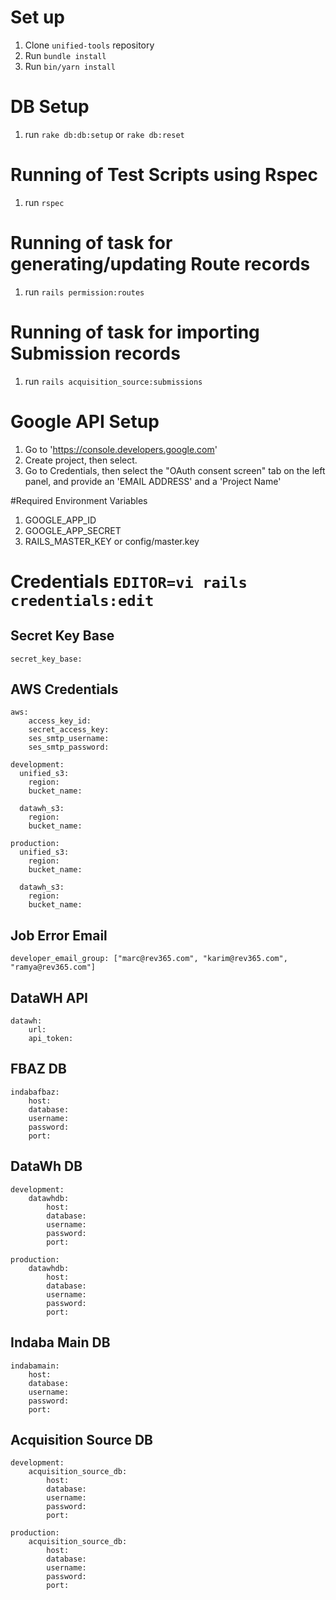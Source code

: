 # Set up
1. Clone `unified-tools` repository
2. Run `bundle install`
3. Run `bin/yarn install`

# DB Setup
1. run `rake db:db:setup` or `rake db:reset`

# Running of Test Scripts using Rspec
1. run `rspec`

# Running of task for generating/updating Route records
1. run `rails permission:routes`

# Running of task for importing Submission records
1. run `rails acquisition_source:submissions`

# Google API Setup

1. Go to 'https://console.developers.google.com'
2. Create project, then select.
3. Go to Credentials, then select the "OAuth consent screen" tab on the left panel, and provide an 'EMAIL ADDRESS' and a 'Project Name'

#Required Environment Variables
1. GOOGLE_APP_ID
2. GOOGLE_APP_SECRET
3. RAILS_MASTER_KEY or config/master.key

# Credentials `EDITOR=vi rails credentials:edit`

## Secret Key Base
    secret_key_base:

## AWS Credentials
    aws:  
        access_key_id:  
        secret_access_key:  
        ses_smtp_username:  
        ses_smtp_password:

    development:
      unified_s3:
        region:
        bucket_name:

      datawh_s3:
        region:
        bucket_name:

    production:
      unified_s3:
        region:
        bucket_name:
    
      datawh_s3:
        region:
        bucket_name:
        
## Job Error Email
    developer_email_group: ["marc@rev365.com", "karim@rev365.com", "ramya@rev365.com"]

## DataWH API
    datawh:
        url:
        api_token:

## FBAZ DB
    indabafbaz:
        host:
        database:
        username:
        password:
        port:

## DataWh DB
    development:
        datawhdb:
            host:
            database:
            username:
            password:
            port:

    production:
        datawhdb:
            host:
            database:
            username:
            password:
            port:

## Indaba Main DB
    indabamain:
        host:
        database:
        username:
        password:
        port:

## Acquisition Source DB
    development:
        acquisition_source_db:
            host:
            database:
            username:
            password:
            port:

    production:
        acquisition_source_db:
            host:
            database:
            username:
            password:
            port: